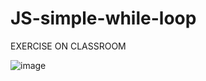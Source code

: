 # JS-simple-while-loop
EXERCISE ON CLASSROOM 

![image](https://user-images.githubusercontent.com/117738625/213514041-8ae20afd-62a7-457c-904c-0d651297af7f.png)
